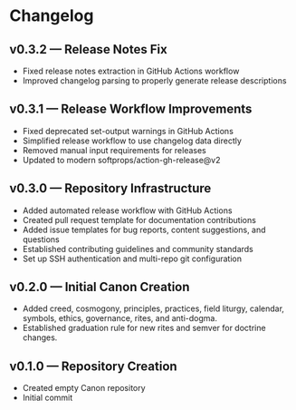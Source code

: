# Changelog

## v0.3.2 — Release Notes Fix

- Fixed release notes extraction in GitHub Actions workflow
- Improved changelog parsing to properly generate release descriptions

## v0.3.1 — Release Workflow Improvements

- Fixed deprecated set-output warnings in GitHub Actions
- Simplified release workflow to use changelog data directly
- Removed manual input requirements for releases
- Updated to modern softprops/action-gh-release@v2

## v0.3.0 — Repository Infrastructure

- Added automated release workflow with GitHub Actions
- Created pull request template for documentation contributions
- Added issue templates for bug reports, content suggestions, and questions
- Established contributing guidelines and community standards
- Set up SSH authentication and multi-repo git configuration

## v0.2.0 — Initial Canon Creation

- Added creed, cosmogony, principles, practices, field liturgy, calendar, symbols, ethics, governance, rites, and anti-dogma.
- Established graduation rule for new rites and semver for doctrine changes.

## v0.1.0 — Repository Creation

- Created empty Canon repository
- Initial commit
